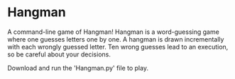 # Hangman

A command-line game of Hangman!
Hangman is a word-guessing game where one guesses letters one by one.
A hangman is drawn incrementally with each wrongly guessed letter. Ten wrong guesses lead to an execution, so be careful about your decisions.

Download and run the 'Hangman.py' file to play.
